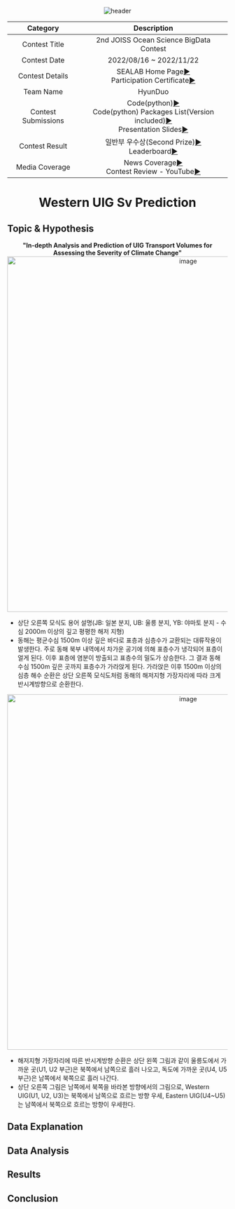 <div align="center", class="contest">
  
![header](https://capsule-render.vercel.app/api?type=wave&color=52F9F4&text=2nd%20JOISS%20Ocean%20Science%20BigData%20Contest&fontSize=40&fontColor=011B65&height=200)

| Category | Description |
| :--------: | :-----------: |
| Contest Title | 2nd JOISS Ocean Science BigData Contest |
| Contest Date | 2022/08/16 ~ 2022/11/22 |
| Contest Details | SEALAB Home Page[▶️](http://sealab.kr/contest) <br> Participation Certificate[▶️](https://github.com/SehyunPark/Projects/blob/main/C001/Pariticipation_Certificate.pdf)|
| Team Name | HyunDuo |
| Contest Submissions | Code(python)[▶️](https://github.com/SehyunPark/Projects/blob/main/C001/Submission_Code(Python).ipynb) <br> Code(python) Packages List(Version included)[▶️](https://github.com/SehyunPark/Projects/blob/main/C001/Submission_Packages_List.txt) <br> Presentation Slides[▶️](https://github.com/SehyunPark/Projects) |
| Contest Result | 일반부 우수상(Second Prize)[▶️](https://github.com/SehyunPark/Projects/blob/main/C001/Award_Certificate.png) <br> Leaderboard[▶️](http://sealab.kr/contest/awards) |
| Media Coverage | News Coverage[▶️](https://www.sedaily.com/NewsView/26F0IMRJAK) <br> Contest Review - YouTube[▶️](https://www.youtube.com/watch?v=GW1l5pFcMxI) |

<h1> Western UIG Sv Prediction </h1>

</div>

## Topic & Hypothesis

<div align="center">

<b> "In-depth Analysis and Prediction of UIG Transport Volumes for Assessing the Severity of Climate Change" </b>
<img width="811" alt="image" src="https://github.com/user-attachments/assets/dc84f63f-76bf-40c3-b9b5-160d01f4ebe0">

</div>

- 상단 오른쪽 모식도 용어 설명(JB: 일본 분지, UB: 울릉 분지, YB: 야마토 분지 - 수심 2000m 이상의 깊고 평평한 해저 지형)
- 동해는 평균수심 1500m 이상 깊은 바다로 표층과 심층수가 교환되는 대류작용이 발생한다. 주로 동해 북부 내역에서 차가운 공기에 의해 표층수가 냉각되어 표층이 얼게 된다. 이후 표층에 염분이 방출되고 표층수의 밀도가 상승한다. 그 결과 동해 수심 1500m 깊은 곳까지 표층수가 가라앉게 된다. 가라앉은 이후 1500m 이상의 심층 해수 순환은 상단 오른쪽 모식도처럼 동해의 해저지형 가장자리에 따라 크게 반시계방향으로 순환한다.

<div align="center">

<img width="811" alt="image" src="https://github.com/user-attachments/assets/99e2b1df-f219-4fac-9ffa-4b053ec2fd66">

</div>

- 해저지형 가장자리에 따른 반시계방향 순환은 상단 왼쪽 그림과 같이 울릉도에서 가까운 곳(U1, U2 부근)은 북쪽에서 남쪽으로 흘러 나오고, 독도에 가까운 곳(U4, U5 부근)은 남쪽에서 북쪽으로 흘러 나간다.
- 상단 오른쪽 그림은 남쪽에서 북쪽을 바라본 방향에서의 그림으로, Western UIG(U1, U2, U3)는 북쪽에서 남쪽으로 흐르는 방향 우세, Eastern UIG(U4~U5)는 남쪽에서 북쪽으로 흐르는 방향이 우세한다.


## Data Explanation

















## Data Analysis

## Results



## Conclusion












